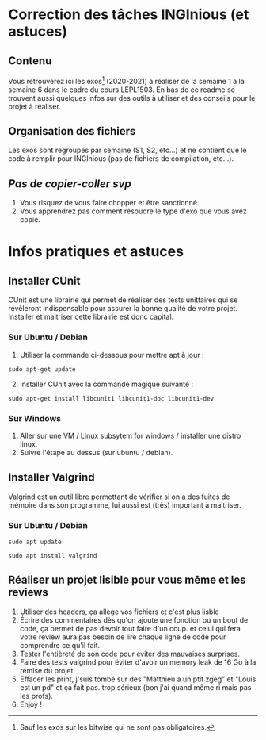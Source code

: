 # Correction des tâches INGInious (et astuces)

## Contenu
Vous retrouverez ici les exos[^1] (2020-2021) à réaliser de la semaine 1 à la semaine 6 dans le cadre du cours 
LEPL1503. En bas de ce readme se trouvent aussi quelques infos sur des outils à utiliser et des conseils pour le projet à réaliser.

[^1]: Sauf les exos sur les bitwise qui ne sont pas obligatoires.

## Organisation des fichiers

Les exos sont regroupés par semaine (S1, S2, etc...) et ne contient que le code à remplir pour INGInious (pas de fichiers de compilation, etc...).


## *Pas de copier-coller svp*

1. Vous risquez de vous faire chopper et être sanctionné.
2. Vous apprendrez pas comment résoudre le type d'exo que vous avez copié.

# Infos pratiques et astuces

## Installer CUnit

CUnit est une librairie qui permet de réaliser des tests unittaires qui se révèleront indispensable pour assurer la
bonne qualité de votre projet. Installer et maitriser cette librairie est donc capital.

### Sur Ubuntu / Debian

1. Utiliser la commande ci-dessous pour mettre apt à jour :


`sudo apt-get update`

2. Installer CUnit avec la commande magique suivante :

`sudo apt-get install libcunit1 libcunit1-doc libcunit1-dev`

### Sur Windows

1. Aller sur une VM / Linux subsytem for windows / installer une distro linux.
2. Suivre l'étape au dessus (sur ubuntu / debian).

## Installer Valgrind

Valgrind est un outil libre permettant de vérifier si on a des fuites de mémoire dans son programme,
lui aussi est (très) important à maitriser.

### Sur Ubuntu / Debian

`sudo apt update`

`sudo apt install valgrind`

## Réaliser un projet lisible pour vous même et les reviews

1. Utiliser des headers, ça allège vos fichiers et c'est plus lisble
2. Écrire des commentaires dès qu'on ajoute une fonction ou un bout de code, ça permet de pas devoir tout faire d'un coup.
et celui qui fera votre review aura pas besoin de lire chaque ligne de code pour comprendre ce qu'il fait.
3. Tester l'entièreté de son code pour éviter des mauvaises surprises.
4. Faire des tests valgrind pour éviter d'avoir un memory leak de 16 Go à la remise du projet.
5. Effacer les print, j'suis tombé sur des "Matthieu a un ptit zgeg" et "Louis est un pd" et ça fait pas.
trop sérieux (bon j'ai quand même ri mais pas les profs).
6. Enjoy !



